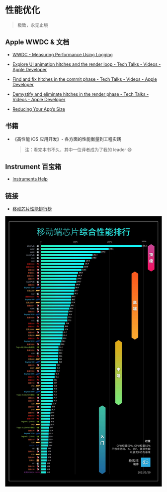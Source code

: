 # 性能优化

> 极致，永无止境

## Apple WWDC & 文档
- [WWDC - Measuring Performance Using Logging](https://developer.apple.com/videos/play/wwdc2018/405)

- [Explore UI animation hitches and the render loop - Tech Talks - Videos - Apple Developer](https://developer.apple.com/videos/play/tech-talks/10855/)
- [Find and fix hitches in the commit phase - Tech Talks - Videos - Apple Developer](https://developer.apple.com/videos/play/tech-talks/10856)
- [Demystify and eliminate hitches in the render phase - Tech Talks - Videos - Apple Developer](https://developer.apple.com/videos/play/tech-talks/10857)
- [Reducing Your App’s Size](https://developer.apple.com/documentation/xcode/reducing-your-app-s-size)

## 书籍

- 《高性能 iOS 应用开发》- 各方面的性能衡量到工程实践
    > 注：看完本书不久，其中一位译者成为了我的 leader 😄

## Instrument 百宝箱

- [Instruments Help](https://help.apple.com/instruments/mac/current/)

## 链接

- [移动芯片性能排行榜](https://www.socpk.com/)

![移动芯片综合天梯图](./assets/移动芯片综合天梯图.webp)